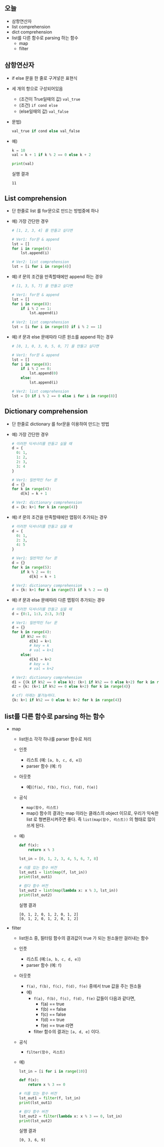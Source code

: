 ## 오늘

- 삼항연산자
- list comprehension
- dict comprehension
- list를 다른 함수로 parsing 하는 함수
    - map        
    - filter

## 삼항연산자

- if else 문을 한 줄로 구겨넣은 표현식

- 세 개의 항으로 구성되어있음

  - (조건이 True일때의 값) `val_true`
  - (조건) `if cond else` 
  - (else일때의 값) `val_false`

- 문법)

  ```python
  val_true if cond else val_false
  ```

- 예)

  ```python
  k = 10
  val = k + 1 if k % 2 == 0 else k + 2
  
  print(val)
  ```

  실행 결과

  ```
  11
  ```

## List comprehension
- 단 한줄로 list 를 for문으로 만드는 방법중에 하나
- 예) 가장 간단한 경우
    ```python
    # [1, 2, 3, 4] 를 만들고 싶다면
    
    # Ver1: for문 & append
    lst = []
    for i in range(4):
        lst.append(i)
    
    # Ver2: list comprehension
    lst = [i for i in range(4)]
    ```

- 예) if 문의 조건을 만족할때에만 append 하는 경우

  ```python
  # [1, 3, 5, 7] 을 만들고 싶다면
  
  # Ver1: for문 & append
  lst = []
  for i in range(8):
      if i % 2 == 1:
          lst.append(i)
      
  # Ver2: list comprehension
  lst = [i for i in range(8) if i % 2 == 1]
  ```

- 예) if 문과 else 문에따라 다른 원소를 append 하는 경우

  ```python
  # [0, 1, 0, 3, 0, 5, 0, 7] 을 만들고 싶다면
  
  # Ver1: for문 & append
  lst = []
  for i in range(8):
      if i % 2 == 0:
          lst.append(0)
      else:
          lst.append(i)
  
  # Ver2: list comprehension
  lst = [0 if i % 2 == 0 else i for i in range(8)]
  ```

  


## Dictionary comprehension
- 단 한줄로 dictionary 를 for문을 이용하여 만드는 방법

- 예) 가장 간단한 경우

  ```python
  # 이러한 딕셔너리를 만들고 싶을 때
  d = {
    0: 1, 
    1: 2, 
    2: 3, 
    3: 4
  }
  
  # Ver1: 일반적인 for 문
  d = {}
  for k in range(4):
      d[k] = k + 1
  
  # Ver2: dictionary comprehension
  d = {k: k+1 for k in range(4)}
  ```

- 예) if 문의 조건을 만족할때에만 맵핑이 추가되는 경우

  ```python
  # 이러한 딕셔너리를 만들고 싶을 때
  d = {
    0: 1,
    2: 3, 
    4: 5
  }
  
  # Ver1: 일반적인 for 문
  d = {}
  for k in range(5):
      if k % 2 == 0:
          d[k] = k + 1
  
  # Ver2: dictionary comprehension
  d = {k: k+1 for k in range(5) if k % 2 == 0}
  ```

- 예) if 문과 else 문에따라 다른 맵핑이 추가되는 경우

  ```python
  # 이러한 딕셔너리를 만들고 싶을 때
  d = {0:1, 1:3, 2:3, 3:5}
  
  # Ver1: 일반적인 for 문
  d = {}
  for k in range(4):
      if k%2 == 0:
          d[k] = k+1
          # key = k
          # val = k+1
      else:
          d[k] = k+2
          # key = k
          # val = k+2
  
  # Ver2: dictionary comprehension
  d1 = {(k if k%2 == 0 else k): (k+1 if k%2 == 0 else k+2) for k in range(4)}
  d2 = {k: (k+1 if k%2 == 0 else k+2) for k in range(4)}
  
  # cf) 아래는 불가능하다.
  {k: k+1 if k%2 == 0 else k: k+2 for k in range(4)}
  ```



## list를 다른 함수로 parsing 하는 함수
- map
    - list원소 각각 하나를 parser 함수로 처리
    
    - 인풋

      - 리스트 (예: `[a, b, c, d, e]`)
      - parser 함수 (예: `f`)

    - 아웃풋
    
      - 예)`[f(a), f(b), f(c), f(d), f(e)]`

    - 공식

      - `map(함수, 리스트)`
      - map() 함수의 결과는 map 이라는 클래스의 object 이므로, 우리가 익숙한 list 로 형변환시켜주면 좋다. 즉 `list(map(함수, 리스트))` 의 형태로 많이 쓰게 된다.
    
    - 예)
    
      ```python
      def f(x):
          return x % 3
        
      lst_in = [0, 1, 2, 3, 4, 5, 6, 7, 8]
      
      # 이름 있는 함수 버전
      lst_out1 = list(map(f, lst_in))
      print(lst_out1)
      
      # 람다 함수 버전
      lst_out2 = list(map(lambda x: x % 3, lst_in))
      print(lst_out2)
      ```
    
      실행 결과
    
      ```
      [0, 1, 2, 0, 1, 2, 0, 1, 2]
      [0, 1, 2, 0, 1, 2, 0, 1, 2]
      ```
    
      
    
- filter
    
    - list원소 중, 필터링 함수의 결과값이 true 가 되는 원소들만 걸러내는 함수
    
    - 인풋
    
        - 리스트 (예:`[a, b, c, d, e]`)
        - parser 함수 (예: `f`)

    - 아웃풋
    
        - `f(a), f(b), f(c), f(d), f(e)` 중에서 true 값을 주는 원소들
        - 예)
          - `f(a), f(b), f(c), f(d), f(e)` 값들이 다음과 같다면, 
            - f(a) == true
            - f(b) == false
            - f(c) == false
            - f(d) == true
            - f(e) == true 라면
          - filter 함수의 결과는 `[a, d, e]` 이다.

    - 공식
    
        - `filter(함수, 리스트)`

    - 예)
    
        ```python
        lst_in = [i for i in range(10)]
        
        def f(x):
            return x % 3 == 0
        
        # 이름 있는 함수 버전
        lst_out1 = filter(f, lst_in)
        print(lst_out1)
        
        # 람다 함수 버전
        lst_out2 = filter(lambda x: x % 3 == 0, lst_in)
        print(lst_out2)
        ```
    
        실행 결과
    
        ```
        [0, 3, 6, 9]
        ```
    
        
